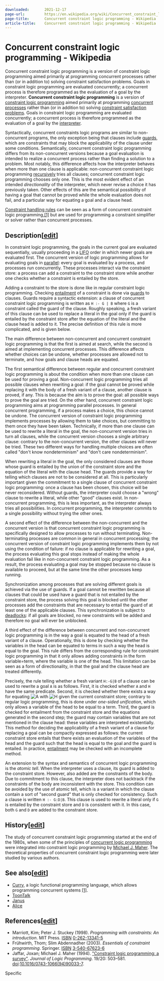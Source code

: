 ```yaml
---
downloaded:       2021-12-17
page-url:         https://en.wikipedia.org/wiki/Concurrent_constraint_logic_programming
page-title:       Concurrent constraint logic programming - Wikipedia
article-title:    Concurrent constraint logic programming - Wikipedia
---
```

# Concurrent constraint logic programming - Wikipedia

Concurrent constraint logic programming is a version of constraint logic programming aimed primarily at programming concurrent processes rather than (or in addition to) solving constraint satisfaction problems. Goals in constraint logic programming are evaluated concurrently; a concurrent process is therefore programmed as the evaluation of a goal by the interpreter.
__Concurrent constraint logic programming__ is a version of [constraint logic programming][1] aimed primarily at programming [concurrent processes][2] rather than (or in addition to) solving [constraint satisfaction problems][3]. Goals in constraint logic programming are evaluated concurrently; a concurrent process is therefore programmed as the evaluation of a goal by the [interpreter][4].

Syntactically, concurrent constraints logic programs are similar to non-concurrent programs, the only exception being that clauses include [guards][5], which are constraints that may block the applicability of the clause under some conditions. Semantically, concurrent constraint logic programming differs from its non-concurrent versions because a goal evaluation is intended to realize a concurrent process rather than finding a solution to a problem. Most notably, this difference affects how the interpreter behaves when more than one clause is applicable: non-concurrent constraint logic programming [recursively][6] tries all clauses; concurrent constraint logic programming chooses only one. This is the most evident effect of an intended *directionality* of the interpreter, which never revise a choice it has previously taken. Other effects of this are the semantical possibility of having a goal that cannot be proved while the whole evaluation does not fail, and a particular way for equating a goal and a clause head.

[Constraint handling rules][7] can be seen as a form of concurrent constraint logic programming,[\[1\]][8] but are used for programming a constraint simplifier or solver rather than concurrent processes.

## Description\[[edit][9]\]

In constraint logic programming, the goals in the current goal are evaluated sequentially, usually proceeding in a [LIFO][10] order in which newer goals are evaluated first. The concurrent version of logic programming allows for evaluating goals in [parallel][11]: every goal is evaluated by a process, and processes run concurrently. These processes interact via the constraint store: a process can add a constraint to the constraint store while another one checks whether a constraint is entailed by the store.

Adding a constraint to the store is done like in regular constraint logic programming. Checking [entailment][12] of a constraint is done via [guards][13] to clauses. Guards require a syntactic extension: a clause of concurrent constraint logic programming is written as `H :- G | B` where `G` is a constraint called the guard of the clause. Roughly speaking, a fresh variant of this clause can be used to replace a literal in the goal only if the guard is entailed by the constraint store after the equation of the literal and the clause head is added to it. The precise definition of this rule is more complicated, and is given below.

The main difference between non-concurrent and concurrent constraint logic programming is that the first is aimed at search, while the second is aimed at implementing concurrent processes. This difference affects whether choices can be undone, whether processes are allowed not to terminate, and how goals and clause heads are equated.

The first semantical difference between regular and concurrent constraint logic programming is about the condition when more than one clause can be used for proving a goal. Non-concurrent logic programming tries all possible clauses when rewriting a goal: if the goal cannot be proved while replacing it with the body of a fresh variant of a clause, another clause is proved, if any. This is because the aim is to prove the goal: all possible ways to prove the goal are tried. On the other hand, concurrent constraint logic programming aims at programming parallel processes. In general concurrent programming, if a process makes a choice, this choice cannot be undone. The concurrent version of constraint logic programming implements processes by allowing them to take choices, but committing to them once they have been taken. Technically, if more than one clause can be used to rewrite a literal in the goal, the non-concurrent version tries in turn all clauses, while the concurrent version chooses a single arbitrary clause: contrary to the non-concurrent version, the other clauses will never be tried. These two different ways for handling multiple choices are often called "don't know nondeterminism" and "don't care nondeterminism".

When rewriting a literal in the goal, the only considered clauses are those whose guard is entailed by the union of the constraint store and the equation of the literal with the clause head. The guards provide a way for telling which clauses are not to be considered at all. This is particularly important given the commitment to a single clause of concurrent constraint logic programming: once a clause has been chosen, this choice will be never reconsidered. Without guards, the interpreter could choose a "wrong" clause to rewrite a literal, while other "good" clauses exist. In non-concurrent programming, this is less important, as the interpreter always tries all possibilities. In concurrent programming, the interpreter commits to a single possibility without trying the other ones.

A second effect of the difference between the non-concurrent and the concurrent version is that concurrent constraint logic programming is specifically designed to allow processes to run without terminating. Non-terminating processes are common in general in concurrent processing; the concurrent version of constraint logic programming implements them by not using the condition of failure: if no clause is applicable for rewriting a goal, the process evaluating this goal stops instead of making the whole evaluation fail like in non-concurrent constraint logic programming. As a result, the process evaluating a goal may be stopped because no clause is available to proceed, but at the same time the other processes keep running.

Synchronization among processes that are solving different goals is achieved via the use of guards. If a goal cannot be rewritten because all clauses that could be used have a guard that is not entailed by the constraint store, the process solving this goal is blocked until the other processes add the constraints that are necessary to entail the guard of at least one of the applicable clauses. This synchronization is subject to [deadlocks][14]: if all goals are blocked, no new constraints will be added and therefore no goal will ever be unblocked.

A third effect of the difference between concurrent and non-concurrent logic programming is in the way a goal is equated to the head of a fresh variant of a clause. Operationally, this is done by checking whether the variables in the head can be equated to terms in such a way the head is equal to the goal. This rule differs from the corresponding rule for constraint logic programming in that it only allows adding constraints in the form variable=term, where the variable is one of the head. This limitation can be seen as a form of directionality, in that the goal and the clause head are treated differently.

Precisely, the rule telling whether a fresh variant `H:-G|B` of a clause can be used to rewrite a goal `A` is as follows. First, it is checked whether `A` and `H` have the same predicate. Second, it is checked whether there exists a way for equating ![A](https://wikimedia.org/api/rest_v1/media/math/render/svg/7daff47fa58cdfd29dc333def748ff5fa4c923e3) with ![H](https://wikimedia.org/api/rest_v1/media/math/render/svg/75a9edddcca2f782014371f75dca39d7e13a9c1b) given the current constraint store; contrary to regular logic programming, this is done under *one-sided unification*, which only allows a variable of the head to be equal to a term. Third, the guard is checked for entailment from the constraint store and the equations generated in the second step; the guard may contain variables that are not mentioned in the clause head: these variables are interpreted existentially. This method for deciding the applicability of a fresh variant of a clause for replacing a goal can be compactly expressed as follows: the current constraint store entails that there exists an evaluation of the variables of the head and the guard such that the head is equal to the goal and the guard is entailed. In practice, [entailment][15] may be checked with an incomplete method.

An extension to the syntax and semantics of concurrent logic programming is the *atomic tell*. When the interpreter uses a clause, its guard is added to the constraint store. However, also added are the constraints of the body. Due to commitment to this clause, the interpreter does not backtrack if the constraints of the body are inconsistent with the store. This condition can be avoided by the use of atomic tell, which is a variant in which the clause contain a sort of "second guard" that is only checked for consistency. Such a clause is written `H :- G:D|B`. This clause is used to rewrite a literal only if `G` is entailed by the constraint store and `D` is consistent with it. In this case, both `G` and `D` are added to the constraint store.

## History\[[edit][16]\]

The study of concurrent constraint logic programming started at the end of the 1980s, when some of the principles of [concurrent logic programming][17] were integrated into constraint logic programming by [Michael J. Maher][18]. The theoretical properties of concurrent constraint logic programming were later studied by various authors.

## See also\[[edit][19]\]

-   [Curry][20], a logic functional programming language, which allows programming concurrent systems [\[1\]][21].
-   [ToonTalk][22]
-   [Janus][23]
-   [Alice][24]

## References\[[edit][25]\]

-   Marriott, Kim; Peter J. Stuckey (1998). *Programming with constraints: An introduction*. MIT Press. [ISBN][26] [0-262-13341-5][27]
-   Frühwirth, Thom; Slim Abdennadher (2003). *Essentials of constraint programming*. Springer. [ISBN][28] [3-540-67623-6][29]
-   Jaffar, Joxan; Michael J. Maher (1994). ["Constraint logic programming: a survey"][30]. *Journal of Logic Programming*. 19/20: 503–581. [doi][31]:[10.1016/0743-1066(94)90033-7][32].

Specific

[1]: https://en.wikipedia.org/wiki/Constraint_logic_programming "Constraint logic programming"
[2]: https://en.wikipedia.org/wiki/Concurrent_process "Concurrent process"
[3]: https://en.wikipedia.org/wiki/Constraint_satisfaction_problem "Constraint satisfaction problem"
[4]: https://en.wikipedia.org/wiki/Interpreter_(computing) "Interpreter (computing)"
[5]: https://en.wikipedia.org/wiki/Guard_(computing) "Guard (computing)"
[6]: https://en.wikipedia.org/wiki/Recursion "Recursion"
[7]: https://en.wikipedia.org/wiki/Constraint_handling_rules "Constraint handling rules"
[8]: https://en.wikipedia.org/wiki/Concurrent_constraint_logic_programming#cite_note-1
[9]: https://en.wikipedia.org/w/index.php?title=Concurrent_constraint_logic_programming&action=edit&section=1 "Edit section: Description"
[10]: https://en.wikipedia.org/wiki/LIFO_(computing) "LIFO (computing)"
[11]: https://en.wikipedia.org/wiki/Parallel_computing "Parallel computing"
[12]: https://en.wikipedia.org/wiki/Entailment "Entailment"
[13]: https://en.wikipedia.org/wiki/Guard_(computing) "Guard (computing)"
[14]: https://en.wikipedia.org/wiki/Deadlock "Deadlock"
[15]: https://en.wikipedia.org/wiki/Entailment "Entailment"
[16]: https://en.wikipedia.org/w/index.php?title=Concurrent_constraint_logic_programming&action=edit&section=2 "Edit section: History"
[17]: https://en.wikipedia.org/wiki/Concurrent_logic_programming "Concurrent logic programming"
[18]: https://en.wikipedia.org/w/index.php?title=Michael_J._Maher&action=edit&redlink=1 "Michael J. Maher (page does not exist)"
[19]: https://en.wikipedia.org/w/index.php?title=Concurrent_constraint_logic_programming&action=edit&section=3 "Edit section: See also"
[20]: https://en.wikipedia.org/wiki/Curry_(programming_language) "Curry (programming language)"
[21]: http://www.informatik.uni-kiel.de/~curry/examples/#residuation
[22]: https://en.wikipedia.org/wiki/ToonTalk "ToonTalk"
[23]: https://en.wikipedia.org/wiki/Janus_(concurrent_constraint_programming_language) "Janus (concurrent constraint programming language)"
[24]: https://en.wikipedia.org/wiki/Alice_(programming_language) "Alice (programming language)"
[25]: https://en.wikipedia.org/w/index.php?title=Concurrent_constraint_logic_programming&action=edit&section=4 "Edit section: References"
[26]: https://en.wikipedia.org/wiki/ISBN_(identifier) "ISBN (identifier)"
[27]: https://en.wikipedia.org/wiki/Special:BookSources/0-262-13341-5 "Special:BookSources/0-262-13341-5"
[28]: https://en.wikipedia.org/wiki/ISBN_(identifier) "ISBN (identifier)"
[29]: https://en.wikipedia.org/wiki/Special:BookSources/3-540-67623-6 "Special:BookSources/3-540-67623-6"
[30]: https://doi.org/10.1016%2F0743-1066%2894%2990033-7
[31]: https://en.wikipedia.org/wiki/Doi_(identifier) "Doi (identifier)"
[32]: https://doi.org/10.1016%2F0743-1066%2894%2990033-7

